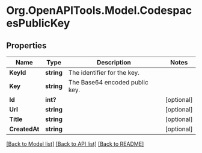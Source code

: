 # Org.OpenAPITools.Model.CodespacesPublicKey

## Properties

Name | Type | Description | Notes
------------ | ------------- | ------------- | -------------
**KeyId** | **string** | The identifier for the key. | 
**Key** | **string** | The Base64 encoded public key. | 
**Id** | **int?** |  | [optional] 
**Url** | **string** |  | [optional] 
**Title** | **string** |  | [optional] 
**CreatedAt** | **string** |  | [optional] 

[[Back to Model list]](../README.md#documentation-for-models) [[Back to API list]](../README.md#documentation-for-api-endpoints) [[Back to README]](../README.md)

